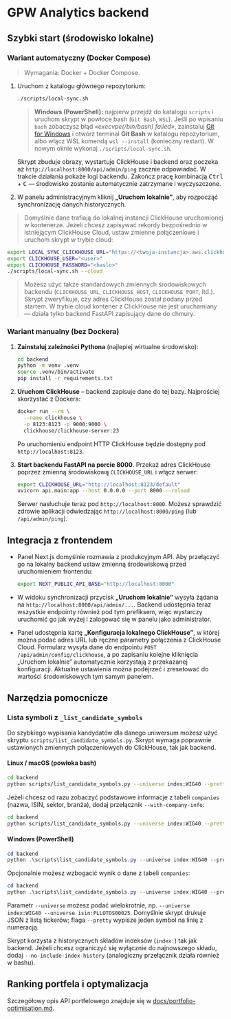 # GPW Analytics backend

## Szybki start (środowisko lokalne)

### Wariant automatyczny (Docker Compose)

> Wymagania: Docker + Docker Compose.

1. Uruchom z katalogu głównego repozytorium:

   ```bash
   ./scripts/local-sync.sh
   ```

   > **Windows (PowerShell):** najpierw przejdź do katalogu `scripts` i uruchom
   > skrypt w powłoce bash (`Git Bash`, `WSL`). Jeśli po wpisaniu `bash`
   > zobaczysz błąd *«execvpe(/bin/bash) failed»*, zainstaluj
   > [Git for Windows](https://gitforwindows.org/) i otwórz terminal **Git Bash**
   > w katalogu repozytorium, albo włącz WSL komendą `wsl --install`
   > (konieczny restart). W nowym oknie wykonaj `./scripts/local-sync.sh`.

   Skrypt zbuduje obrazy, wystartuje ClickHouse i backend oraz poczeka aż
   `http://localhost:8000/api/admin/ping` zacznie odpowiadać. W trakcie działania
   pokaże logi backendu. Zakończ pracę kombinacją <kbd>Ctrl</kbd> + <kbd>C</kbd> —
   środowisko zostanie automatycznie zatrzymane i wyczyszczone.

2. W panelu administracyjnym kliknij **„Uruchom lokalnie”**, aby rozpocząć
   synchronizację danych historycznych.

> Domyślnie dane trafiają do lokalnej instancji ClickHouse uruchomionej w
> kontenerze. Jeżeli chcesz zapisywać rekordy bezpośrednio w istniejącym
> ClickHouse Cloud, ustaw zmienne połączeniowe i uruchom skrypt w trybie cloud:

```bash
export LOCAL_SYNC_CLICKHOUSE_URL="https://<twoja-instancja>.aws.clickhouse.cloud:8443/default?secure=1"
export CLICKHOUSE_USER="<user>"
export CLICKHOUSE_PASSWORD="<haslo>"
./scripts/local-sync.sh --cloud
```

> Możesz użyć także standardowych zmiennych środowiskowych backendu (`CLICKHOUSE_URL`,
> `CLICKHOUSE_HOST`, `CLICKHOUSE_PORT`, itd.). Skrypt zweryfikuje, czy adres
> ClickHouse został podany przed startem. W trybie cloud kontener z ClickHouse nie jest
> uruchamiany — działa tylko backend FastAPI zapisujący dane do chmury.

### Wariant manualny (bez Dockera)

1. **Zainstaluj zależności Pythona** (najlepiej wirtualne środowisko):

   ```bash
   cd backend
   python -m venv .venv
   source .venv/bin/activate
   pip install -r requirements.txt
   ```

2. **Uruchom ClickHouse** – backend zapisuje dane do tej bazy. Najprościej
   skorzystać z Dockera:

   ```bash
   docker run --rm \
     --name clickhouse \
     -p 8123:8123 -p 9000:9000 \
     clickhouse/clickhouse-server:23
   ```

   Po uruchomieniu endpoint HTTP ClickHouse będzie dostępny pod
   `http://localhost:8123`.

3. **Start backendu FastAPI na porcie 8000**. Przekaż adres ClickHouse poprzez
   zmienną środowiskową `CLICKHOUSE_URL` i włącz serwer:

   ```bash
   export CLICKHOUSE_URL="http://localhost:8123/default"
   uvicorn api.main:app --host 0.0.0.0 --port 8000 --reload
   ```

   Serwer nasłuchuje teraz pod `http://localhost:8000`. Możesz sprawdzić zdrowie
   aplikacji odwiedzając `http://localhost:8000/ping` (lub `/api/admin/ping`).

## Integracja z frontendem

- Panel Next.js domyślnie rozmawia z produkcyjnym API. Aby przełączyć go na
  lokalny backend ustaw zmienną środowiskową przed uruchomieniem frontendu:

  ```bash
  export NEXT_PUBLIC_API_BASE="http://localhost:8000"
  ```

- W widoku synchronizacji przycisk **„Uruchom lokalnie”** wysyła żądania na
  `http://localhost:8000/api/admin/...`. Backend udostępnia teraz wszystkie
  endpointy również pod tym prefiksem, więc wystarczy uruchomić go jak wyżej i
  zalogować się w panelu jako administrator.
- Panel udostępnia kartę **„Konfiguracja lokalnego ClickHouse”**, w której
  można podać adres URL lub ręczne parametry połączenia z ClickHouse Cloud.
  Formularz wysyła dane do endpointu `POST /api/admin/config/clickhouse`, a
  po zapisaniu kolejne kliknięcia „Uruchom lokalnie” automatycznie korzystają z
  przekazanej konfiguracji. Aktualne ustawienia można podejrzeć i zresetować
  do wartości środowiskowych tym samym panelem.

## Narzędzia pomocnicze

### Lista symboli z `_list_candidate_symbols`

Do szybkiego wypisania kandydatów dla danego uniwersum możesz użyć skryptu
`scripts/list_candidate_symbols.py`. Skrypt wymaga poprawnie ustawionych
zmiennych połączeniowych do ClickHouse, tak jak backend.

#### Linux / macOS (powłoka bash)

```bash
cd backend
python scripts/list_candidate_symbols.py --universe index:WIG40 --pretty
```

Jeżeli chcesz od razu zobaczyć podstawowe informacje z tabeli `companies`
(nazwa, ISIN, sektor, branża), dodaj przełącznik `--with-company-info`:

```bash
cd backend
python scripts/list_candidate_symbols.py --universe index:WIG40 --pretty --with-company-info
```

#### Windows (PowerShell)

```powershell
cd backend
python .\scripts\list_candidate_symbols.py --universe index:WIG40 --pretty
```

Opcjonalnie możesz wzbogacić wynik o dane z tabeli `companies`:

```powershell
cd backend
python .\scripts\list_candidate_symbols.py --universe index:WIG40 --pretty --with-company-info
```

Parametr `--universe` możesz podać wielokrotnie, np. `--universe index:WIG40
--universe isin:PLLOTOS00025`. Domyślnie skrypt drukuje JSON z listą tickerów;
flaga `--pretty` wypisze jeden symbol na linię z numeracją.

Skrypt korzysta z historycznych składów indeksów (`index:`) tak jak backend.
Jeżeli chcesz ograniczyć się wyłącznie do najnowszego składu, dodaj
`--no-include-index-history` (analogiczny przełącznik działa również w bashu).



## Ranking portfela i optymalizacja

Szczegółowy opis API portfelowego znajduje się w [docs/portfolio-optimisation.md](docs/portfolio-optimisation.md).
